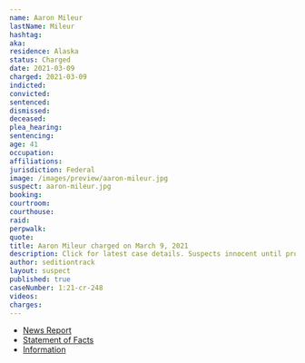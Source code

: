```yaml
---
name: Aaron Mileur
lastName: Mileur
hashtag:
aka:
residence: Alaska
status: Charged
date: 2021-03-09
charged: 2021-03-09
indicted:
convicted: 
sentenced: 
dismissed: 
deceased:
plea_hearing:
sentencing:
age: 41
occupation:
affiliations:
jurisdiction: Federal
image: /images/preview/aaron-mileur.jpg
suspect: aaron-mileur.jpg
booking:
courtroom:
courthouse:
raid:
perpwalk:
quote:
title: Aaron Mileur charged on March 9, 2021
description: Click for latest case details. Suspects innocent until proven guilty.
author: seditiontrack
layout: suspect
published: true
caseNumber: 1:21-cr-248
videos:
charges:
---
```

- [News Report](https://www.ktoo.org/2021/03/16/anchorage-man-arrested-charged-with-participating-in-us-capitol-siege/)
- [Statement of Facts](https://www.justice.gov/usao-dc/case-multi-defendant/file/1393656/download)
- [Information](https://www.justice.gov/usao-dc/case-multi-defendant/file/1393661/download)
